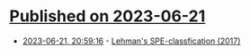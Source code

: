 # [Published on 2023-06-21](index.md)

* [2023-06-21, 20:59:16](https://lobste.rs/s/yx4ipq/lehman_s_spe_classfication_2017) - [Lehman's SPE-classfication (2017)](https://www.expressionsofchange.org/lehman-spe-classification/)
